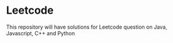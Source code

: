 # Leetcode

This repository will have solutions for Leetcode question on Java, Javascript, C++ and Python
